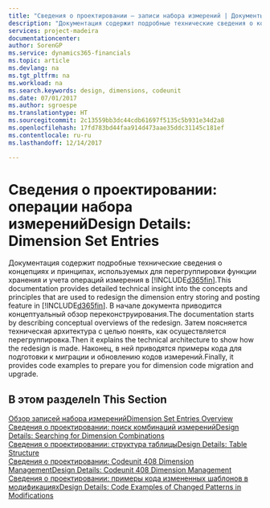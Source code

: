 ```yaml
---
title: "Сведения о проектировании — записи набора измерений | Документы Майкрософт"
description: "Документация содержит подробные технические сведения о концепциях и принципах, используемых для перегруппировки функции хранения и учета операций измерения."
services: project-madeira
documentationcenter: 
author: SorenGP
ms.service: dynamics365-financials
ms.topic: article
ms.devlang: na
ms.tgt_pltfrm: na
ms.workload: na
ms.search.keywords: design, dimensions, codeunit
ms.date: 07/01/2017
ms.author: sgroespe
ms.translationtype: HT
ms.sourcegitcommit: 2c13559bb3dc44cdb61697f5135c5b931e34d2a8
ms.openlocfilehash: 17fd783bd44faa914d473aae35ddc31145c181ef
ms.contentlocale: ru-ru
ms.lasthandoff: 12/14/2017

---
```

# <a name="design-details-dimension-set-entries"></a><span data-ttu-id="5250f-103">Сведения о проектировании: операции набора измерений</span><span class="sxs-lookup"><span data-stu-id="5250f-103">Design Details: Dimension Set Entries</span></span>
<span data-ttu-id="5250f-104">Документация содержит подробные технические сведения о концепциях и принципах, используемых для перегруппировки функции хранения и учета операций измерения в [!INCLUDE[d365fin](includes/d365fin_md.md)].</span><span class="sxs-lookup"><span data-stu-id="5250f-104">This documentation provides detailed technical insight into the concepts and principles that are used to redesign the dimension entry storing and posting feature in [!INCLUDE[d365fin](includes/d365fin_md.md)].</span></span> <span data-ttu-id="5250f-105">В начале документа приводится концептуальный обзор переконструирования.</span><span class="sxs-lookup"><span data-stu-id="5250f-105">The documentation starts by describing conceptual overviews of the redesign.</span></span> <span data-ttu-id="5250f-106">Затем поясняется техническая архитектура с целью понять, как осуществляется перегруппировка.</span><span class="sxs-lookup"><span data-stu-id="5250f-106">Then it explains the technical architecture to show how the redesign is made.</span></span> <span data-ttu-id="5250f-107">Наконец, в ней приводятся примеры кода для подготовки к миграции и обновлению кодов измерений.</span><span class="sxs-lookup"><span data-stu-id="5250f-107">Finally, it provides code examples to prepare you for dimension code migration and upgrade.</span></span>  

## <a name="in-this-section"></a><span data-ttu-id="5250f-108">В этом разделе</span><span class="sxs-lookup"><span data-stu-id="5250f-108">In This Section</span></span>  
[<span data-ttu-id="5250f-109">Обзор записей набора измерений</span><span class="sxs-lookup"><span data-stu-id="5250f-109">Dimension Set Entries Overview</span></span>](design-details-dimension-set-entries-overview.md)  
[<span data-ttu-id="5250f-110">Сведения о проектировании: поиск комбинаций измерений</span><span class="sxs-lookup"><span data-stu-id="5250f-110">Design Details: Searching for Dimension Combinations</span></span>](design-details-searching-for-dimension-combinations.md)  
[<span data-ttu-id="5250f-111">Сведения о проектировании: структура таблицы</span><span class="sxs-lookup"><span data-stu-id="5250f-111">Design Details: Table Structure</span></span>](design-details-table-structure.md)  
[<span data-ttu-id="5250f-112">Сведения о проектировании: Codeunit 408 Dimension Management</span><span class="sxs-lookup"><span data-stu-id="5250f-112">Design Details: Codeunit 408 Dimension Management</span></span>](design-details-codeunit-408-dimension-management.md)  
[<span data-ttu-id="5250f-113">Сведения о проектировании: примеры кода измененных шаблонов в модификациях</span><span class="sxs-lookup"><span data-stu-id="5250f-113">Design Details: Code Examples of Changed Patterns in Modifications</span></span>](design-details-code-examples-of-changed-patterns-in-modifications.md)

